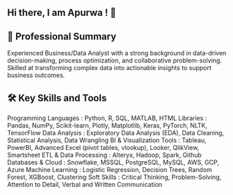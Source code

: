 ## Hi there, I am Apurwa ! 👋

## 🌟 Professional Summary
Experienced Business/Data Analyst with a strong background in data-driven decision-making, process optimization, and collaborative problem-solving. Skilled at transforming complex data into actionable insights to support business outcomes.

## 🛠️ Key Skills and Tools
Programming Languages	: Python, R, SQL, MATLAB, HTML
Libraries	: Pandas, NumPy, Scikit-learn, Plotly, Matplotlib, Keras, PyTorch, NLTK, TensorFlow
Data Analysis	: Exploratory Data Analysis (EDA), Data Cleaning, Statistical Analysis, Data Wrangling
BI & Visualization Tools	: Tableau, PowerBI, Advanced Excel (pivot tables, vlookup), Looker, QlikView, Smartsheet
ETL & Data Processing	: Alteryx, Hadoop, Spark, Github
Databases & Cloud 	: Snowflake, MSSQL, PostgreSQL, MySQL, AWS, GCP, Azure
Machine Learning	: Logistic Regression, Decision Trees, Random Forest, XGBoost, Clustering
Soft Skills	: Critical Thinking, Problem-Solving, Attention to Detail, Verbal and Written Communication


<!--
**apurwasontakke/apurwasontakke** is a ✨ _special_ ✨ repository because its `README.md` (this file) appears on your GitHub profile.

Here are some ideas to get you started:

- 🔭 I’m currently working on ...
- 🌱 I’m currently learning ...
- 👯 I’m looking to collaborate on ...
- 🤔 I’m looking for help with ...
- 💬 Ask me about ...
- 📫 How to reach me: ...
- 😄 Pronouns: ...
- ⚡ Fun fact: ...
-->

